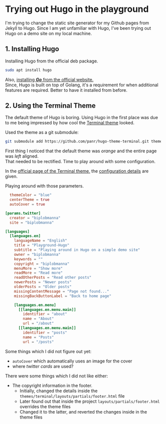 # Trying out Hugo in the playground

I'm trying to change the static site generator for my Github pages from Jekyll to Hugo. Since I am yet unfamiliar with Hugo, I've been trying out Hugo on a demo site on my local machine.

## 1. Installing Hugo

Installing Hugo from the official deb package.

```bash
sudo apt install hugo
```

Also, [installing **_Go_** from the official website.](https://go.dev/doc/install) <br>
Since, Hugo is built on top of Golang, it's a requirement for when additional features are required. Better to have it installed from before.

## 2. Using the Terminal Theme

The default theme of Hugo is boring. Using Hugo in the first place was due to me being impressed by how cool the [Terminal theme](https://themes.gohugo.io/themes/hugo-theme-terminal/) looked.

Used the theme as a git submodule:

```bash
git submodule add https://github.com/panr/hugo-theme-terminal.git themes/terminal
```

First thing I noticed that the default theme was _orange_ and the entire page was _left_ aligned. <br>
That needed to be rectified. Time to play around with some configuration.

In the [official page of the Terminal theme,](https://themes.gohugo.io/themes/hugo-theme-terminal/) the [configuration details](https://themes.gohugo.io/themes/hugo-theme-terminal/#how-to-configure) are given.

Playing around with those parameters.

```toml
  themeColor = "blue"
  centerTheme = true
  autoCover = true

[params.twitter]
  creator = "biplobmanna"
  site = "biplobmanna"

[languages]
  [languages.en]
    languageName = "English"
    title = "Playground-Hugo"
    subtitle = "Playing around in Hugo on a simple demo site"
    owner = "biplobmanna"
    keywords = ""
    copyright = "biplobmanna"
    menuMore = "Show more"
    readMore = "Read more"
    readOtherPosts = "Read other posts"
    newerPosts = "Newer posts"
    olderPosts = "Older posts"
    missingContentMessage = "Page not found..."
    missingBackButtonLabel = "Back to home page"

    [languages.en.menu]
      [[languages.en.menu.main]]
        identifier = "about"
        name = "About"
        url = "/about"
      [[languages.en.menu.main]]
        identifier = "posts"
        name = "Posts"
        url = "/posts"
```

Some things which I did not figure out yet:

* `autoCover` which automatically uses an image for the cover
* where _twitter cards_ are used?

There were some things which I did not like either:

* The copyright information in the footer.
  * Initially, changed the details inside the `themes/terminal/layouts/partials/footer.html` file
  * Later found out that inside the project `layouts/partials/footer.html` overrides the theme files
  * Changed it to the latter, and reverted the changes inside in the theme files

